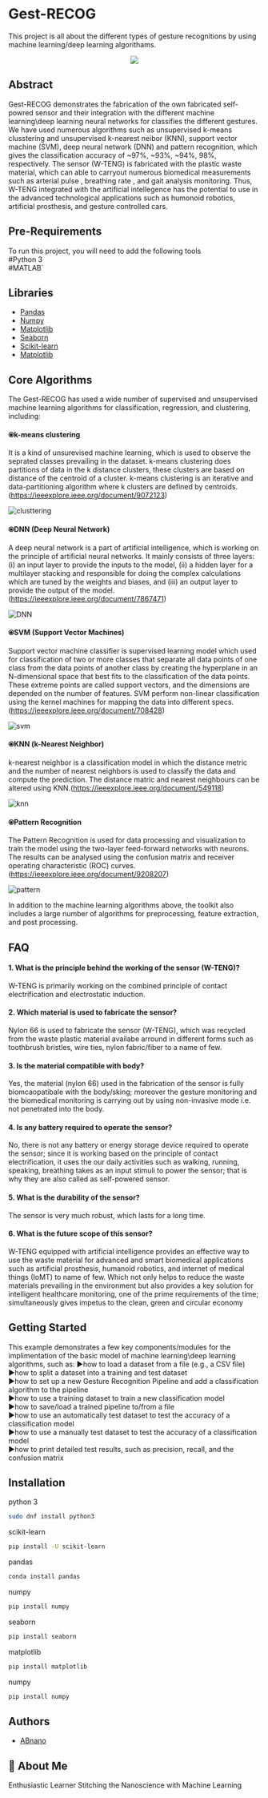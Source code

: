
# Gest-RECOG
This project is all about the different types of gesture recognitions by using machine learning/deep learning algorithams.

<p align="center">
  <img src="https://user-images.githubusercontent.com/72018919/194757500-6738d113-ab3e-4c5f-8233-2088e0704dce.gif" />
</p>

## Abstract
Gest-RECOG demonstrates the fabrication of the own fabricated self-powred sensor and their integration with the different machine learning\deep learning neural networks for classifies the different gestures. We have used numerous algorithms such as unsupervised k-means clusstering and unsupervised k-nearest neibor (KNN), support vector machine (SVM), deep neural network (DNN) and pattern recognition, which gives the classification accuracy of ~97%, ~93%, ~94%, 98%, respectively.
The sensor (W-TENG) is fabricated with the plastic waste material, which can able to carryout numerous biomedical measurements such as arterial pulse , breathing rate , and gait analysis monitoring. Thus, W-TENG integrated with the artificial intellegence has the potential to use in the advanced technological applications such as humonoid robotics, artificial prosthesis, and gesture controlled cars.

## Pre-Requirements
To run this project, you will need to add the following tools\
#Python 3\
#MATLAB\`
## Libraries
 - [Pandas](https://pandas.pydata.org/)
 - [Numpy](https://numpy.org/)
 - [Matplotlib](https://matplotlib.org/)
 - [Seaborn](https://seaborn.pydata.org/)
 - [Scikit-learn](https://scikit-learn.org/stable/)
 - [Matplotlib](https://matplotlib.org/)
 
## Core Algorithms
The Gest-RECOG has used a wide number of supervised and unsupervised machine learning algorithms for classification, regression, and clustering, including:

#### ⦿k-means clustering
It is a kind of unsurevised machine learning, which is used to observe the seprated classes prevailing in the dataset. k-means clustering does partitions of data in the k distance clusters, these clusters are based on distance of the centroid of a cluster. k-means clustering is an iterative and data-partitioning algorithm where k clusters are defined by centroids.
(https://ieeexplore.ieee.org/document/9072123)

![clusttering](https://user-images.githubusercontent.com/72018919/194757279-e7e5c1b6-d2b4-4829-a433-73554c111feb.png)

#### ⦿DNN (Deep Neural Network)
A deep neural network is a part of artificial intelligence, which is working on the principle of artificial neural networks. It mainly consists of three layers: (i) an input layer to provide the inputs to the model, (ii) a hidden layer for a multilayer stacking and responsible for doing the complex calculations which are tuned by the weights and biases, and (iii) an output layer to provide the output of the model.(https://ieeexplore.ieee.org/document/7867471)

![DNN](https://user-images.githubusercontent.com/72018919/194757302-d9e13ca3-4478-48e5-813c-7d19aa38233a.png)

#### ⦿SVM (Support Vector Machines)
Support vector machine classifier is supervised learning model which used for classification of two or more classes that separate all data points of one class from the data points of another class by creating the hyperplane in an N-dimensional space that best fits to the classification of the data points. These extreme points are called support vectors, and the dimensions are depended on the number of features. SVM perform non-linear classification using the kernel machines for mapping the data into different specs.(https://ieeexplore.ieee.org/document/708428)

![svm](https://user-images.githubusercontent.com/72018919/194757407-7e687b3a-a450-4fe6-a30e-2ebac5b64c51.png)

#### ⦿KNN (k-Nearest Neighbor)
k-nearest neighbor is a classification model in which the distance metric and the number of nearest neighbors is used to classify the data and compute the prediction. The distance matric and nearest neighbours can be altered using KNN.(https://ieeexplore.ieee.org/document/549118)

![knn](https://user-images.githubusercontent.com/72018919/194757448-a58e1fe2-ced8-4583-b6df-0239ff03b3c9.png)

#### ⦿Pattern Recognition
The Pattern Recognition is used for data processing and visualization to train the model using the two-layer feed-forward networks with neurons. The results can be analysed using the confusion matrix and receiver operating characteristic (ROC) curves.(https://ieeexplore.ieee.org/document/9208207)

![pattern](https://user-images.githubusercontent.com/72018919/194757456-73f4185e-dfb2-4b32-b43a-ed830b71ce00.png)

In addition to the machine learning algorithms above, the toolkit also includes a large number of algorithms for preprocessing, feature extraction, and post processing.

## FAQ

#### 1. What is the principle behind the working of the sensor (W-TENG)?

W-TENG is primarily working on the combined principle of contact electrification and electrostatic induction.

#### 2. Which material is used to fabricate the sensor?
Nylon 66 is used to fabricate the sensor (W-TENG), which was recycled from the waste plastic material availabe arround in different forms such as toothbrush bristles, wire ties, nylon fabric/fiber to a name of few. 

#### 3. Is the material compatible with body?
Yes, the material (nylon 66) used in the fabrication of the sensor is fully biomcaopatibale with the body/sking; moreover the gesture monitoring and the biomedical monitoring is carrying out by using non-invasive mode i.e. not penetrated into the body.

#### 4. Is any battery required to operate the sensor?
No, there is not any battery or energy storage device required to operate the sensor; since it is working based on the principle of contact electrification, it uses the our daily activities such as walking, running, speaking, breathing takes as an input stimuli to power the sensor; that is why they are also called as self-powered sensor.

#### 5. What is the durability of the sensor?
The sensor is very much robust, which lasts for a long time.

#### 6. What is the future scope of this sensor?
W-TENG equipped with artificial intelligence provides an effective way to use the waste material for advanced and smart biomedical applications such as artificial prosthesis, humanoid robotics, and internet of medical things (IoMT) to name of few. Which not only helps to reduce the waste materials prevailing in the environment but also provides a key solution for intelligent healthcare monitoring, one of the prime requirements of the time; simultaneously gives impetus to the clean, green and circular economy

## Getting Started
This example demonstrates a few key components/modules for the implimentation of the basic model of machine learning\deep learning algorithms, such as:
►how to load a dataset from a file (e.g., a CSV file)\
►how to split a dataset into a training and test dataset\
►how to set up a new Gesture Recognition Pipeline and add a classification algorithm to the pipeline\
►how to use a training dataset to train a new classification model\
►how to save/load a trained pipeline to/from a file\
►how to use an automatically test dataset to test the accuracy of a classification model\
►how to use a manually test dataset to test the accuracy of a classification model\
►how to print detailed test results, such as precision, recall, and the confusion matrix

## Installation

python 3

```bash
sudo dnf install python3
```
scikit-learn


```bash
pip install -U scikit-learn
```

pandas

```bash
conda install pandas
```

numpy

```bash
pip install numpy

```

seaborn

```bash
pip install seaborn

```

matplotlib

```bash
pip install matplotlib

```

numpy

```bash
pip install numpy

```

## Authors
- [ABnano](https://github.com/ABnano)

## 🚀 About Me
Enthusiastic Learner Stitching the Nanoscience with Machine Learning

